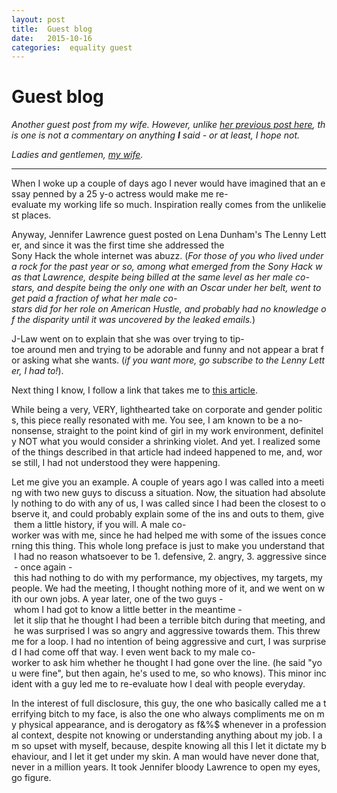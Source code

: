 ```yaml
---
layout: post
title:  Guest blog 
date:   2015-10-16 
categories:  equality guest 
---
```


# Guest blog


*Another guest post from my wife. However, unlike [her previous post here](http://findthethread.postach.io/post/social-reaction), this one is not a commentary on anything* ***I*** *said - or at least, I hope not.* 

*Ladies and gentlemen, [my wife](https://www.twitter.com/mrscwellington).* 

***

When I woke up a couple of days ago I never would have imagined that an essay penned by a 25 y-o actress would make me re-evaluate my working life so much. Inspiration really comes from the unlikeliest places. 

Anyway, Jennifer Lawrence guest posted on Lena Dunham's The Lenny Letter, and since it was the first time she addressed the Sony Hack the whole internet was abuzz. (*For those of you who lived under a rock for the past year or so, among what emerged from the Sony Hack was that Lawrence, despite being billed at the same level as her male co-stars, and despite being the only one with an Oscar under her belt, went to get paid a fraction of what her male co-stars did for her role on American Hustle, and probably had no knowledge of the disparity until it was uncovered by the leaked emails.*) 

J-Law went on to explain that she was over trying to tip-toe around men and trying to be adorable and funny and not appear a brat for asking what she wants. (*if you want more, go subscribe to the Lenny Letter, I had to!*). 

Next thing I know, I follow a link that takes me to [this article](https://www.washingtonpost.com/blogs/compost/wp/2015/10/13/jennifer-lawrence-has-a-point-famous-quotes-the-way-a-woman-would-have-to-say-them-during-a-meeting/ "Famous quotes, the way a woman would have to say them during a meeting. - Washington Post”). 

While being a very, VERY, lighthearted take on corporate and gender politics, this piece really resonated with me. You see, I am known to be a no-nonsense, straight to the point kind of girl in my work environment, definitely NOT what you would consider a shrinking violet. And yet. I realized some of the things described in that article had indeed happened to me, and, worse still, I had not understood they were happening. 

Let me give you an example. A couple of years ago I was called into a meeting with two new guys to discuss a situation. Now, the situation had absolutely nothing to do with any of us, I was called since I had been the closest to observe it, and could probably explain some of the ins and outs to them, give them a little history, if you will. A male co-worker was with me, since he had helped me with some of the issues concerning this thing. This whole long preface is just to make you understand that I had no reason whatsoever to be 1. defensive, 2. angry, 3. aggressive since - once again - this had nothing to do with my performance, my objectives, my targets, my people. We had the meeting, I thought nothing more of it, and we went on with our own jobs. A year later, one of the two guys - whom I had got to know a little better in the meantime - let it slip that he thought I had been a terrible bitch during that meeting, and he was surprised I was so angry and aggressive towards them. This threw me for a loop. I had no intention of being aggressive and curt, I was surprised I had come off that way. I even went back to my male co-worker to ask him whether he thought I had gone over the line. (he said "you were fine", but then again, he's used to me, so who knows). This minor incident with a guy led me to re-evaluate how I deal with people everyday. 

In the interest of full disclosure, this guy, the one who basically called me a terrifying bitch to my face, is also the one who always compliments me on my physical appearance, and is derogatory as f&%$ whenever in a professional context, despite not knowing or understanding anything about my job. I am so upset with myself, because, despite knowing all this I let it dictate my behaviour, and I let it get under my skin. A man would have never done that, never in a million years. It took Jennifer bloody Lawrence to open my eyes, go figure.

